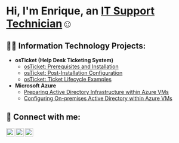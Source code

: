 <h1>Hi, I'm Enrique, an <a href="https://www.linkedin.com/in/enrique-chaug">IT Support Technician</a>☺</h1>

<h2>👨‍💻 Information Technology Projects:</h2>

- <b>osTicket (Help Desk Ticketing System)</b>
  - [osTicket: Prerequisites and Installation](https://github.com/gitwithenrique/osticket-prereqs)
  - [osTicket: Post-Installation Configuration](https://github.com/gitwithenrique/post-install-config)
  - [osTicket: Ticket Lifecycle Examples](https://github.com/gitwithenrique/ticket-lifecycle)
- <b>Microsoft Azure</b>
  - [Preparing Active Directory Infrastructure within Azure VMs](https://github.com/gitwithenrique/prepare-ad)
  - [Configuring On-premises Active Directory within Azure VMs](https://github.com/gitwithenrique/configure-ad)

<h2>🤳 Connect with me:</h2>

[<img align="left" alt="Enrique | LinkedIn" width="22px" src="https://cdn.jsdelivr.net/npm/simple-icons@v3/icons/linkedin.svg" />][linkedin]
[<img align="left" alt="Enrique | YouTube" width="22px" src="https://cdn.jsdelivr.net/npm/simple-icons@v3/icons/youtube.svg" />][youtube]
[<img align="left" alt="Enrique | Buy Me a Coffee" width="22px" src="https://upload.wikimedia.org/wikipedia/commons/thumb/4/45/A_small_cup_of_coffee.JPG/32px-A_small_cup_of_coffee.JPG" />][coffee]

<br />

[linkedin]: https://www.linkedin.com/in/enrique-chaug  
[youtube]: https://www.youtube.com/@EnriqueInTech
[coffee]: https://www.buymeacoffee.com/enriqueintech
